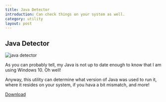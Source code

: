 ```yaml
---
title: Java Detector
introduction: Can check things on your system as well.
category: utility
layout: post
---
```


## Java Detector

![java detector](https://i.imgur.com/cGVuiUH.png "In Action")

As you can probably tell, my Java is not up to date enough to know that I am using Windows 10. Oh well!

Anyway, this utility can determine what version of Java was used to run it, where it resides on your system, if you hava a bit mismatch, and more!

[Download](https://herobrine2nether.github.io/download/?db=ehq1iq9y3q8lbfq/Java_Detector_1.jar "download")
